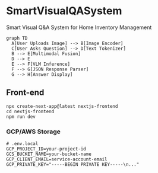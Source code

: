# SmartVisualQASystem
Smart Visual Q&amp;A System for Home Inventory Management

```
graph TD
  A[User Uploads Image] --> B[Image Encoder]
  C[User Asks Question] --> D[Text Tokenizer]
  B --> E[Multimodal Fusion]
  D --> E
  E --> F[VLM Inference]
  F --> G[JSON Response Parser]
  G --> H[Answer Display]
```

## Front-end
```
npx create-next-app@latest nextjs-frontend
cd nextjs-frontend
npm run dev
```

### GCP/AWS Storage
```
# .env.local
GCP_PROJECT_ID=your-project-id
GCS_BUCKET_NAME=your-bucket-name
GCP_CLIENT_EMAIL=service-account-email
GCP_PRIVATE_KEY="-----BEGIN PRIVATE KEY-----\n..."
```
